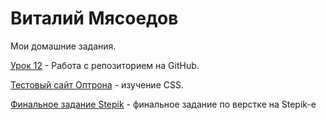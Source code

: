 

# Виталий Мясоедов
Мои домашние задания.

[Урок 12](https://vitaliymyasoedov.github.io/lession_12 "Моя домашка") - Работа с репозиторием на GitHub.

[Тестовый сайт Оптрона](https://vitaliymyasoedov.github.io/Optron "Оптрон тест") - изучение CSS.

[Финальное задание Stepik](https://vitaliymyasoedov.github.io/Stepik "Stepik тест")  - финальное задание по верстке на Stepik-e
